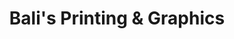 ---
title: "Bali's Printing & Graphics"
url: /karachi/balis-printing-und-graphics/
shop: Kopieren
---